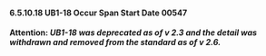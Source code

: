 #### 6.5.10.18 UB1-18 Occur Span Start Date 00547

**Attention: _UB1-18 was deprecated as of v 2.3 and the detail was withdrawn and removed from the standard as of v 2.6._**
